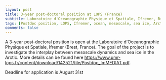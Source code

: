 ```yaml
---
layout: post
title: 3-year post-doctoral position at LOPS (France)
subtitle: Laboratoire d'Oceanographie Physique et Spatiale, Ifremer, Brest, France
tags: [Postdoc position, LOPS, Ifremer, ocean, mesoscale, sea ice, Arctic]
comments: false
---
```


A 3-year post-doctoral position is open at the Laboratoire d'Oceanographie Physique et Spatiale, Ifremer (Brest, France). The goal of the project is to investigate the interplay between mesoscale dynamics and sea ice in the Arctic. More details can be found here <https://www.umr-lops.fr/content/download/142521/file/Postdoc_ImMEDIAT.pdf>.

Deadline for application is August 31st
